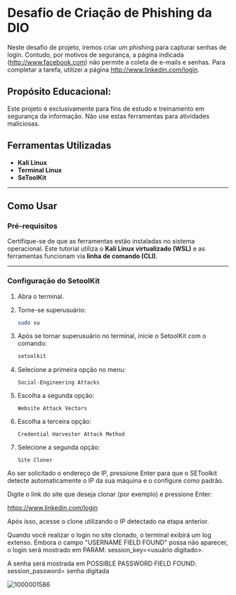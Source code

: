 # Desafio de Criação de Phishing da DIO

Neste desafio de projeto, iremos criar um phishing para capturar senhas de login. Contudo, por motivos de segurança, a página indicada (http://www.facebook.com) não permite a coleta de e-mails e senhas. Para completar a tarefa, utilizei a página http://www.linkedin.com/login.

## Propósito Educacional: 

Este projeto é exclusivamente para fins de estudo e treinamento em segurança da informação. Não use estas ferramentas para atividades maliciosas.

## Ferramentas Utilizadas

- **Kali Linux**
- **Terminal Linux**
- **SeToolKit**

---

## Como Usar

### Pré-requisitos

Certifique-se de que as ferramentas estão instaladas no sistema operacional. Este tutorial utiliza o **Kali Linux virtualizado (WSL)** e as ferramentas funcionam via **linha de comando (CLI)**.

---

### Configuração do SetoolKit

1. Abra o terminal.
2. Torne-se superusuário:
   ```bash
   sudo su

1. Após se tornar superusuário no terminal, inicie o SetoolKit com o comando:  
   ```bash
   setoolkit

2. Selecione a primeira opção no menu:

       Social-Engineering Attacks

3. Escolha a segunda opção:

       Website Attack Vectors

4. Escolha a terceira opção:

       Credential Harvester Attack Method

4. Selecione a segunda opção:

       Site Cloner

Ao ser solicitado o endereço de IP, pressione Enter para que o SEToolkit detecte automaticamente o IP da sua máquina e o configure como padrão.

Digite o link do site que deseja clonar (por exemplo) e pressione Enter:

https://www.linkedin.com/login

Após isso, acesse o clone utilizando o IP detectado na etapa anterior.

Quando você realizar o login no site clonado, o terminal exibirá um log extenso. Embora o campo "USERNAME FIELD FOUND" possa não aparecer, o login será mostrado em PARAM: session_key=<usuário digitado>. 

A senha será mostrada em POSSIBLE PASSWORD FIELD FOUND: session_password= senha digitada

![1000001586](https://github.com/user-attachments/assets/8162a1e4-e84e-4e10-a99f-1b3880fead29)




